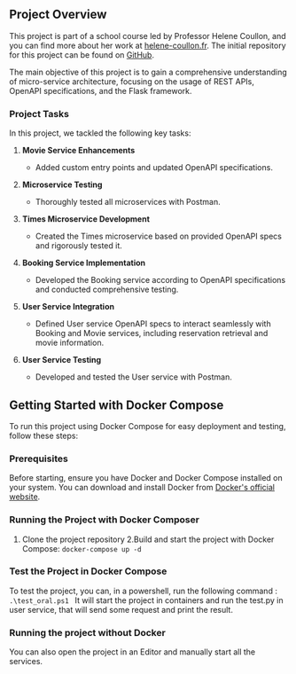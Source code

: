 ## Project Overview

This project is part of a school course led by Professor Helene Coullon, and you can find more about her work at [helene-coullon.fr](https://helene-coullon.fr/). The initial repository for this project can be found on [GitHub](https://github.com/IMTA-FIL/UE-AD-A1-REST).

The main objective of this project is to gain a comprehensive understanding of micro-service architecture, focusing on the usage of REST APIs, OpenAPI specifications, and the Flask framework.

### Project Tasks

In this project, we tackled the following key tasks:

1. **Movie Service Enhancements**
    - Added custom entry points and updated OpenAPI specifications.

2. **Microservice Testing**
    - Thoroughly tested all microservices with Postman.

3. **Times Microservice Development**
    - Created the Times microservice based on provided OpenAPI specs and rigorously tested it.

4. **Booking Service Implementation**
    - Developed the Booking service according to OpenAPI specifications and conducted comprehensive testing.

5. **User Service Integration**
    - Defined User service OpenAPI specs to interact seamlessly with Booking and Movie services, including reservation retrieval and movie information.

6. **User Service Testing**
    - Developed and tested the User service with Postman.

## Getting Started with Docker Compose

To run this project using Docker Compose for easy deployment and testing, follow these steps:

### Prerequisites

Before starting, ensure you have Docker and Docker Compose installed on your system. You can download and install Docker from [Docker's official website](https://www.docker.com/get-started).

### Running the Project with Docker Composer

1. Clone the project repository
2.Build and start the project with Docker Compose:
`docker-compose up -d`

### Test the Project in Docker Compose

To test the project, you can, in a powershell, run the following command : 
`.\test_oral.ps1 `
It will start the project in containers and run the test.py in user service, that will send some request and print the result. 

### Running the project without Docker

You can also open the project in an Editor and manually start all the services. 
